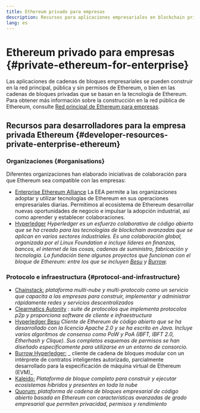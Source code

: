 ```yaml
---
title: Ethereum privado para empresas
description: Recursos para aplicaciones empresariales en blockchain privadas de Ethereum.
lang: es
---
```


# Ethereum privado para empresas {#private-ethereum-for-enterprise}

Las aplicaciones de cadenas de bloques empresariales se pueden construir en la red principal, pública y sin permisos de Ethereum, o bien en las cadenas de bloques privadas que se basan en la tecnología de Ethereum. Para obtener más información sobre la construcción en la red pública de Ethereum, consulte [Red principal de Ethereum para empresas](/enterprise/).

## Recursos para desarrolladores para la empresa privada Ethereum {#developer-resources-private-enterprise-ethereum}

### Organizaciones {#organisations}

Diferentes organizaciones han elaborado iniciativas de colaboración para que Ethereum sea compatible con las empresas:

- [Enterprise Ethereum Alliance](https://entethalliance.org/) La EEA permite a las organizaciones adoptar y utilizar tecnologías de Ethereum en sus operaciones empresariales diarias. Permitimos al ecosistema de Ethereum desarrollar nuevas oportunidades de negocio e impulsar la adopción industrial, así como aprender y establecer colaboraciones.
- [Hyperledger](https://hyperledger.org) _Hyperledger es un esfuerzo colaborativo de código abierto que se ha creado para las tecnologías de blockchain avanzadas que se aplican en varios sectores industriales. Es una colaboración global, organizada por el Linux Foundation e incluye líderes en finanzas, bancos, el internet de las cosas, cadenas de suministro, fabricación y tecnología. La fundación tiene algunos proyectos que funcionan con el bloque de Ethereum: entre los que se incluyen [Besu](https://www.hyperledger.org/use/besu) y [Burrow](https://www.hyperledger.org/projects/hyperledger-burrow)._

### Protocolo e infraestructura {#protocol-and-infrastructure}

- [Chainstack:](https://chainstack.com/) _plataforma multi-nube y multi-protocolo como un servicio que capacita a las empresas para construir, implementar y administrar rápidamente redes y servicios descentralizados_
- [Clearmatics Autonity](https://www.clearmatics.com/about/) _: suite de protocolos que implementa protocolos p2p y proporciona software de cliente e infraestructura_
- [Hyperledger Besu](https://www.hyperledger.org/use/besu) _Cliente de Ethereum de código abierto que se ha desarrollado con la licencia Apache 2.0 y se ha escrito en Java. Incluye varios algoritmos de consenso como PoW y PoA (IBFT, IBFT 2.0, Etherhash y Clique). Sus completos esquemas de permisos se han diseñado específicamente para utilizarse en un entorno de consorcio._
- [Burrow Hyperledger:](https://www.hyperledger.org/projects/hyperledger-burrow) _ cliente de cadena de bloques modular con un intérprete de contratos inteligentes autorizado, parcialmente desarrollado para la especificación de máquina virtual de Ethereum (EVM)_
- [Kaleido:](https://kaleido.io/) _Plataforma de bloque completo para construir y ejecutar ecosistemas híbridos y presentes en toda la nube_
- [Quorum:](https://consensys.net/quorum/) _plataforma de cadena de bloques empresarial de código abierto basada en Ethereum con características avanzadas de grado empresarial que permiten privacidad, permisos y rendimiento_
